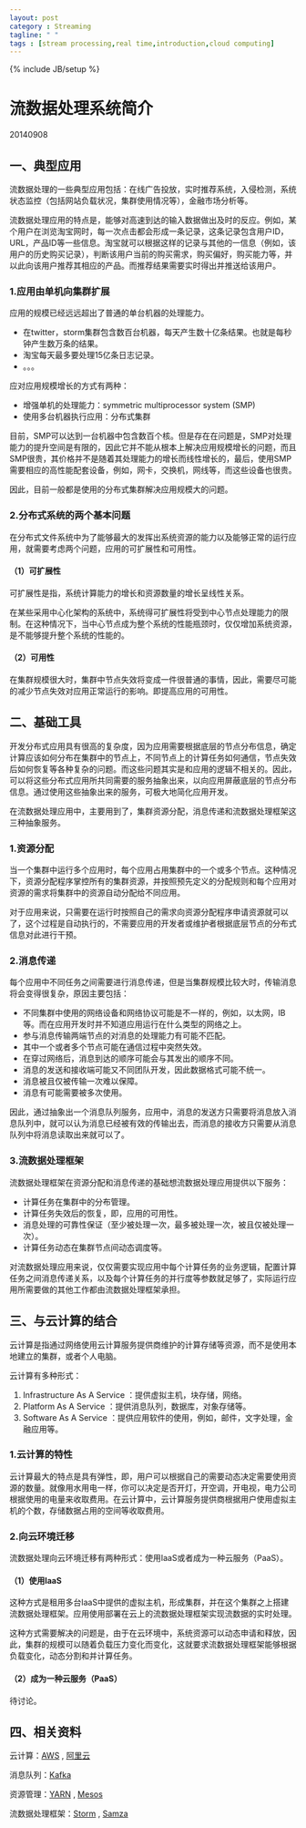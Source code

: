 ```yaml
---
layout: post
category : Streaming
tagline: " "
tags : [stream processing,real time,introduction,cloud computing]
---
```

{% include JB/setup %}

# 流数据处理系统简介

20140908

## 一、典型应用

流数据处理的一些典型应用包括：在线广告投放，实时推荐系统，入侵检测，系统状态监控（包括网站负载状况，集群使用情况等），金融市场分析等。

流数据处理应用的特点是，能够对高速到达的输入数据做出及时的反应。例如，某个用户在浏览淘宝网时，每一次点击都会形成一条记录，这条记录包含用户ID，URL，产品ID等一些信息。淘宝就可以根据这样的记录与其他的一信息（例如，该用户的历史购买记录），判断该用户当前的购买需求，购买偏好，购买能力等，并以此向该用户推荐其相应的产品。而推荐结果需要实时得出并推送给该用户。

### 1.应用由单机向集群扩展

应用的规模已经远远超出了普通的单台机器的处理能力。

- 在twitter，storm集群包含数百台机器，每天产生数十亿条结果。也就是每秒钟产生数万条的结果。
- 淘宝每天最多要处理15亿条日志记录。
- 。。。

应对应用规模增长的方式有两种：

- 增强单机的处理能力：symmetric multiprocessor system (SMP)
- 使用多台机器执行应用：分布式集群

目前，SMP可以达到一台机器中包含数百个核。但是存在在问题是，SMP对处理能力的提升空间是有限的，因此它并不能从根本上解决应用规模增长的问题，而且SMP很贵，其价格并不是随着其处理能力的增长而线性增长的，最后，使用SMP需要相应的高性能配套设备，例如，网卡，交换机，网线等，而这些设备也很贵。

因此，目前一般都是使用的分布式集群解决应用规模大的问题。

### 2.分布式系统的两个基本问题

在分布式文件系统中为了能够最大的发挥出系统资源的能力以及能够正常的运行应用，就需要考虑两个问题，应用的可扩展性和可用性。

#### （1）可扩展性

可扩展性是指，系统计算能力的增长和资源数量的增长呈线性关系。

在某些采用中心化架构的系统中，系统得可扩展性将受到中心节点处理能力的限制。在这种情况下，当中心节点成为整个系统的性能瓶颈时，仅仅增加系统资源，是不能够提升整个系统的性能的。

#### （2）可用性

在集群规模很大时，集群中节点失效将变成一件很普通的事情，因此，需要尽可能的减少节点失效对应用正常运行的影响。即提高应用的可用性。

## 二、基础工具

开发分布式应用具有很高的复杂度，因为应用需要根据底层的节点分布信息，确定计算应该如何分布在集群中的节点上，不同节点上的计算任务如何通信，节点失效后如何恢复等各种复杂的问题。而这些问题其实是和应用的逻辑不相关的。因此，可以将这些分布式应用所共同需要的服务抽象出来，以向应用屏蔽底层的节点分布信息。通过使用这些抽象出来的服务，可极大地简化应用开发。

在流数据处理应用中，主要用到了，集群资源分配，消息传递和流数据处理框架这三种抽象服务。

### 1.资源分配

当一个集群中运行多个应用时，每个应用占用集群中的一个或多个节点。这种情况下，资源分配程序掌控所有的集群资源，并按照预先定义的分配规则和每个应用对资源的需求将集群中的资源自动分配给不同应用。

对于应用来说，只需要在运行时按照自己的需求向资源分配程序申请资源就可以了，这个过程是自动执行的，不需要应用的开发者或维护者根据底层节点的分布式信息对此进行干预。

### 2.消息传递

每个应用中不同任务之间需要进行消息传递，但是当集群规模比较大时，传输消息将会变得很复杂，原因主要包括：

- 不同集群中使用的网络设备和网络协议可能是不一样的，例如，以太网，IB等。而在应用开发时并不知道应用运行在什么类型的网络之上。
- 参与消息传输两端节点的对消息的处理能力有可能不匹配。
- 其中一个或者多个节点可能在通信过程中突然失效。
- 在穿过网络后，消息到达的顺序可能会与其发出的顺序不同。
- 消息的发送和接收端可能又不同团队开发，因此数据格式可能不统一。
- 消息被且仅被传输一次难以保障。
- 消息有可能需要被多次使用。

因此，通过抽象出一个消息队列服务，应用中，消息的发送方只需要将消息放入消息队列中，就可以认为消息已经被有效的传输出去，而消息的接收方只需要从消息队列中将消息读取出来就可以了。

### 3.流数据处理框架

流数据处理框架在资源分配和消息传递的基础想流数据处理应用提供以下服务：

- 计算任务在集群中的分布管理。
- 计算任务失效后的恢复，即，应用的可用性。
- 消息处理的可靠性保证（至少被处理一次，最多被处理一次，被且仅被处理一次）。
- 计算任务动态在集群节点间动态调度等。

对流数据处理应用来说，仅仅需要实现应用中每个计算任务的业务逻辑，配置计算任务之间消息传递关系，以及每个计算任务的并行度等参数就足够了，实际运行应用所需要做的其他工作都由流数据处理框架承担。

## 三、与云计算的结合

云计算是指通过网络使用云计算服务提供商维护的计算存储等资源，而不是使用本地建立的集群，或者个人电脑。

云计算有多种形式：

1. Infrastructure As A Service ：提供虚拟主机，块存储，网络。
2. Platform As A Service ：提供消息队列，数据库，对象存储等。
3. Software As A Service ：提供应用软件的使用，例如，邮件，文字处理，金融应用等。

### 1.云计算的特性

云计算最大的特点是具有弹性，即，用户可以根据自己的需要动态决定需要使用资源的数量。就像用水用电一样，你可以决定是否开灯，开空调，开电视，电力公司根据使用的电量来收取费用。在云计算中，云计算服务提供商根据用户使用虚拟主机的个数，存储数据占用的空间等收取费用。

### 2.向云环境迁移

流数据处理向云环境迁移有两种形式：使用IaaS或者成为一种云服务（PaaS）。

#### （1）使用IaaS

这种方式是租用多台IaaS中提供的虚拟主机，形成集群，并在这个集群之上搭建流数据处理框架。应用使用部署在云上的流数据处理框架实现流数据的实时处理。

这种方式需要解决的问题是，由于在云环境中，系统资源可以动态申请和释放，因此，集群的规模可以随着负载压力变化而变化，这就要求流数据处理框架能够根据负载变化，动态分割和并计算任务。

#### （2）成为一种云服务（PaaS）

待讨论。

## 四、相关资料

云计算：[AWS](http://aws.amazon.com) , [阿里云](http://www.aliyun.com)

消息队列：[Kafka](http://kafka.apache.org)

资源管理：[YARN](http://hadoop.apache.org/docs/current/hadoop-yarn/hadoop-yarn-site/YARN.html) , [Mesos](http://mesos.apache.org)

流数据处理框架：[Storm](https://storm.incubator.apache.org) , [Samza](http://samza.incubator.apache.org)
